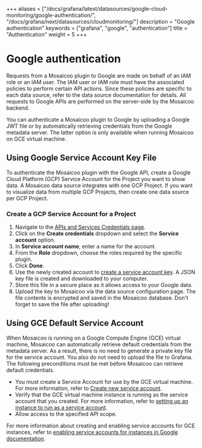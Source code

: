 +++
aliases = ["/docs/grafana/latest/datasources/google-cloud-monitoring/google-authentication/", "/docs/grafana/next/datasources/cloudmonitoring/"]
description = "Google authentication"
keywords = ["grafana", "google", "authentication"]
title = "Authentication"
weight = 5
+++

# Google authentication

Requests from a Mosaicoo plugin to Google are made on behalf of an IAM role or an IAM user. The IAM user or IAM role must have the associated policies to perform certain API actions. Since these policies are specific to each data source, refer to the data source documentation for details. All requests to Google APIs are performed on the server-side by the Mosaicoo backend.

You can authenticate a Mosaicoo plugin to Google by uploading a Google JWT file or by automatically retrieving credentials from the Google metadata server. The latter option is only available when running Mosaicoo on GCE virtual machine.

## Using Google Service Account Key File

To authenticate the Mosaicoo plugin with the Google API, create a Google Cloud Platform (GCP) Service Account for the Project you want to show data. A Mosaicoo data source integrates with one GCP Project. If you want to visualize data from multiple GCP Projects, then create one data source per GCP Project.

### Create a GCP Service Account for a Project

1. Navigate to the [APIs and Services Credentials page](https://console.cloud.google.com/apis/credentials).
1. Click on the **Create credentials** dropdown and select the **Service account** option.
1. In **Service account name**, enter a name for the account.
1. From the **Role** dropdown, choose the roles required by the specific plugin.
1. Click **Done**.
1. Use the newly created account to [create a service account key](https://cloud.google.com/iam/docs/creating-managing-service-account-keys#iam-service-account-keys-create-console). A JSON key file is created and downloaded to your computer.
1. Store this file in a secure place as it allows access to your Google data.
1. Upload the key to Mosaicoo via the data source configuration page.
   The file contents is encrypted and saved in the Mosaicoo database. Don't forget to save the file after uploading!

## Using GCE Default Service Account

When Mosaicoo is running on a Google Compute Engine (GCE) virtual machine, Mosaicoo can automatically retrieve default credentials from the metadata server. As a result, there is no need to generate a private key file for the service account. You also do not need to upload the file to Grafana. The following preconditions must be met before Mosaicoo can retrieve default credentials.

- You must create a Service Account for use by the GCE virtual machine. For more information, refer to [Create new service account](https://cloud.google.com/compute/docs/access/create-enable-service-accounts-for-instances#createanewserviceaccount).
- Verify that the GCE virtual machine instance is running as the service account that you created. For more information, refer to [setting up an instance to run as a service account](https://cloud.google.com/compute/docs/access/create-enable-service-accounts-for-instances#using).
- Allow access to the specified API scope.

For more information about creating and enabling service accounts for GCE instances, refer to [enabling service accounts for instances in Google documentation](https://cloud.google.com/compute/docs/access/create-enable-service-accounts-for-instances).
